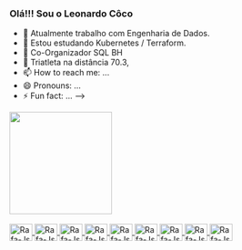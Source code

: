### Olá!!! Sou o Leonardo Côco


- 🔭 Atualmente trabalho com Engenharia de Dados.
- 🌱 Estou estudando Kubernetes / Terraform.
- 👯 Co-Organizador SQL BH
- 💬  Triatleta na distância 70.3, 
- 📫 How to reach me: ...
- 😄 Pronouns: ...
- ⚡ Fun fact: ...
-->

<div>
  <a href="https://github.com/leonardocosouza">
  <img height="180em" src="https://github-readme-stats.vercel.app/api?username=leonardocosouza&show_icons=true&theme=dark&include_all_commits=true&count_private=true"/>
</div>

 <div style="display: inline_block"><br>
 <img align="center" alt="Rafa-Js" height="30" width="40"  src="https://cdn.jsdelivr.net/gh/devicons/devicon/icons/googlecloud/googlecloud-original.svg" />
 <img align="center" alt="Rafa-Js" height="30" width="40"  src="https://cdn.jsdelivr.net/gh/devicons/devicon/icons/azure/azure-original.svg" />
 <img align="center" alt="Rafa-Js" height="30" width="40"  src="https://cdn.jsdelivr.net/gh/devicons/devicon/icons/apachekafka/apachekafka-original.svg" />
 <img align="center" alt="Rafa-Js" height="30" width="40"  src="https://cdn.jsdelivr.net/gh/devicons/devicon/icons/kubernetes/kubernetes-plain.svg" />
 <img align="center" alt="Rafa-Js" height="30" width="40"  src="https://cdn.jsdelivr.net/gh/devicons/devicon/icons/docker/docker-original.svg" />
 <img align="center" alt="Rafa-Js" height="30" width="40"  src="https://cdn.jsdelivr.net/gh/devicons/devicon/icons/microsoftsqlserver/microsoftsqlserver-plain-wordmark.svg" />
 <img align="center" alt="Rafa-Js" height="30" width="40"  src="https://cdn.jsdelivr.net/gh/devicons/devicon/icons/gitlab/gitlab-original.svg" />



 <img align="center" alt="Rafa-Js" height="30" width="40" src="https://cdn.jsdelivr.net/gh/devicons/devicon/icons/python/python-original.svg" />
 <img align="center" alt="Rafa-Js" height="30" width="40"  src="https://cdn.jsdelivr.net/gh/devicons/devicon/icons/jupyter/jupyter-original.svg" />

 </div>

